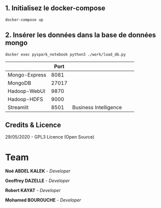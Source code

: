 ## 1. Initialisez le docker-compose 
`docker-compose up`

## 2. Insérer les données dans la base de données mongo
`docker exec pyspark_notebook python3 ./work/load_db.py`


|               | Port  |                       |   |   |
|---------------|-------|-----------------------|---|---|
| Mongo-Express | 8081  |                       |   |   |
| MongoDB       | 27017 |                       |   |   |
| Hadoop-WebUI  | 9870  |                       |   |   |
| Hadoop-HDFS   | 9000  |                       |   |   |
| Streamlit     | 8501  | Business Intelligence |   |   |

## Credits & Licence
29/05/2020 - GPL3 Licence (Open Source)

# Team

**Noé ABDEL KALEK**  - *Developer*

**Geoffrey DAZELLE**  - *Developer*

**Robert KAYAT**  - *Developer*    

**Mohamed BOUROUCHE** - *Developer*